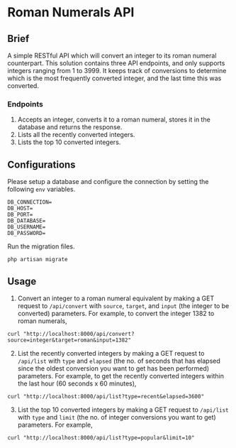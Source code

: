 # Roman Numerals API

## Brief
A simple RESTful API which will convert an integer to its roman numeral counterpart. This solution contains three API endpoints, and only supports integers ranging from 1 to 3999. It keeps track of conversions to determine which is the most frequently converted integer, and the last time this was converted.

### Endpoints
 1. Accepts an integer, converts it to a roman numeral, stores it in the database and returns the response.
 2. Lists all the recently converted integers.
 3. Lists the top 10 converted integers.

## Configurations
Please setup a database and configure the connection by setting the following `env` variables.
```
DB_CONNECTION=
DB_HOST=
DB_PORT=
DB_DATABASE=
DB_USERNAME=
DB_PASSWORD=
```
Run the migration files.
```
php artisan migrate
```

## Usage
1. Convert an integer to a roman numeral equivalent by making a GET request to `/api/convert` with `source`, `target`, and `input` (the integer to be converted) parameters. For example, to convert the integer 1382 to roman numerals,
```
curl "http://localhost:8000/api/convert?source=integer&target=roman&input=1382"
```
2. List the recently converted integers by making a GET request to `/api/list` with `type` and `elapsed` (the no. of seconds that has elapsed since the oldest conversion you want to get has been performed) parameters. For example, to get the recently converted integers within the last hour (60 seconds x 60 minutes),
```
curl "http://localhost:8000/api/list?type=recent&elapsed=3600"
```
3. List the top 10 converted integers by making a GET request to `/api/list` with `type` and `limit` (the no. of integer conversions you want to get) parameters. For example,
```
curl "http://localhost:8000/api/list?type=popular&limit=10"
```

